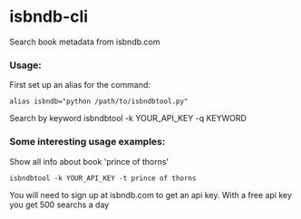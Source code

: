 # isbndb-cli
Search book metadata from isbndb.com


### Usage:

First set up an alias for the command:

    alias isbndb="python /path/to/isbndbtool.py"
    
Search by keyword
    isbndbtool -k YOUR_API_KEY -q KEYWORD
    
### Some interesting usage examples:

Show all info about book 'prince of thorns'

    isbndbtool -k YOUR_API_KEY -t prince of thorns

You will need to sign up at isbndb.com to get an api key. With a free api key you get 500 searchs a day
